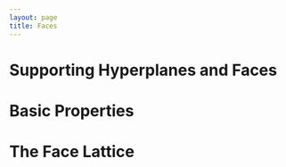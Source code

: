 ```yaml
---
layout: page
title: Faces
---
```


# Supporting Hyperplanes and Faces


# Basic Properties


# The Face Lattice
